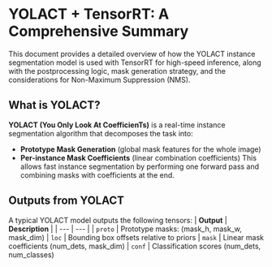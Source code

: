 # YOLACT + TensorRT: A Comprehensive Summary
This document provides a detailed overview of how the YOLACT instance segmentation model is used with TensorRT for high-speed inference, along with the postprocessing logic, mask generation strategy, and the considerations for Non-Maximum Suppression (NMS).
## What is YOLACT?
**YOLACT (You Only Look At CoefficienTs)**  is a real-time instance segmentation algorithm that decomposes the task into:
- **Prototype Mask Generation** (global mask features for the whole image)
- **Per-instance Mask Coefficients** (linear combination coefficients)
This allows fast instance segmentation by performing one forward pass and combining masks with coefficients at the end.
## Outputs from YOLACT
A typical YOLACT model outputs the following tensors:
| **Output** | **Description** |
| --- | --- |
| `proto` | Prototype masks: (mask_h, mask_w, mask_dim)
| `loc`   | Bounding box offsets relative to priors
| `mask`  | Linear mask coefficients (num_dets, mask_dim)
| `conf`  | Classification scores (num_dets, num_classes)

